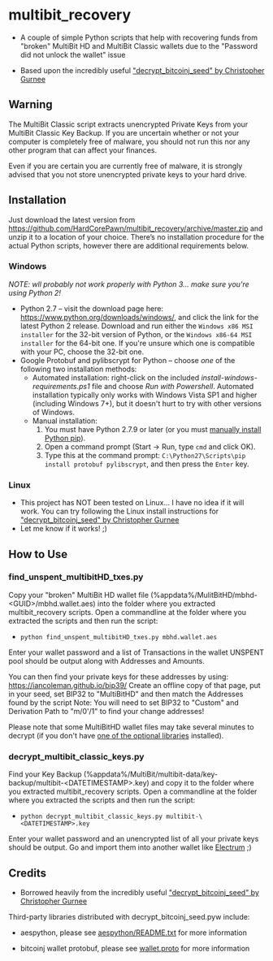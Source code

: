 # multibit_recovery
* A couple of simple Python scripts that help with recovering funds from "broken" MultiBit HD and MultiBit Classic wallets due to the "Password did not unlock the wallet" issue

* Based upon the incredibly useful ["decrypt_bitcoinj_seed" by Christopher Gurnee](https://github.com/gurnec/decrypt_bitcoinj_seed)

## Warning ##

The MultiBit Classic script extracts unencrypted Private Keys from your MultiBit Classic Key Backup. If you are uncertain whether or not your computer is completely free of malware, you should not run this nor any other program that can affect your finances.

Even if you are certain you are currently free of malware, it is strongly advised that you not store unencrypted private keys to your hard drive.

## Installation ##

Just download the latest version from https://github.com/HardCorePawn/multibit_recovery/archive/master.zip and unzip it to a location of your choice. There’s no installation procedure for the actual Python scripts, however there are additional requirements below.

### Windows ###

*NOTE: wll probably not work properly with Python 3... make sure you're using Python 2!*

 * Python 2.7 – visit the download page here: <https://www.python.org/downloads/windows/>, and click the link for the latest Python 2 release. Download and run either the `Windows x86 MSI installer` for the 32-bit version of Python, or the `Windows x86-64 MSI installer` for the 64-bit one. If you're unsure which one is compatible with your PC, choose the 32-bit one.
 * Google Protobuf and pylibscrypt for Python – choose *one* of the following two installation methods:
     * Automated installation: right-click on the included *install-windows-requirements.ps1* file and choose *Run with Powershell*. Automated installation typically only works with Windows Vista SP1 and higher (including Windows 7+), but it doesn't hurt to try with other versions of Windows.
     * Manual installation:
         1. You must have Python 2.7.9 or later (or you must [manually install Python pip](https://pip.pypa.io/en/latest/installing.html#install-pip)).
         2. Open a command prompt (Start -> Run, type `cmd` and click OK).
         3. Type this at the command prompt: `C:\Python27\Scripts\pip install protobuf pylibscrypt`, and then press the `Enter` key.

### Linux ###

* This project has NOT been tested on Linux... I have no idea if it will work. You can try following the Linux install instructions for ["decrypt_bitcoinj_seed" by Christopher Gurnee](https://github.com/gurnec/decrypt_bitcoinj_seed)
* Let me know if it works! ;)

## How to Use ##

### find_unspent_multibitHD_txes.py ###

Copy your "broken" MultiBit HD wallet file (%appdata%/MulitBitHD/mbhd-\<GUID>/mbhd.wallet.aes) into the folder where you extracted multibit_recovery scripts. Open a commandline at the folder where you extracted the scripts and then run the script:
* `python find_unspent_multibitHD_txes.py mbhd.wallet.aes`

Enter your wallet password and a list of Transactions in the wallet UNSPENT pool should be output along with Addresses and Amounts.

You can then find your private keys for these addresses by using: https://iancoleman.github.io/bip39/
Create an offline copy of that page, put in your seed, set BIP32 to "MultiBitHD" and then match the Addresses found by the script
Note: You will need to set BIP32 to "Custom" and Derivation Path to "m/0'/1" to find your change addresses!

Please note that some MultiBitHD wallet files may take several minutes to decrypt (if you don't have [one of the optional libraries](https://pypi.python.org/pypi/pylibscrypt#requirements) installed).

### decrypt_multibit_classic_keys.py

Find your Key Backup (%appdata%/MultiBit/multibit-data/key-backup/multibit-\<DATETIMESTAMP>.key) and copy it to the folder where you extracted multibit_recovery scripts. Open a commandline at the folder where you extracted the scripts and then run the script:
* `python decrypt_multibit_classic_keys.py multibit-\<DATETIMESTAMP>.key`

Enter your wallet password and an unencrypted list of all your private keys should be output. Go and import them into another wallet like [Electrum](https://electrum.org/) ;)

## Credits ##

* Borrowed heavily from the incredibly useful ["decrypt_bitcoinj_seed" by Christopher Gurnee](https://github.com/gurnec/decrypt_bitcoinj_seed)

Third-party libraries distributed with decrypt\_bitcoinj\_seed.pyw include:

 * aespython, please see [aespython/README.txt](aespython/README.txt) for
 more information

 * bitcoinj wallet protobuf, please see [wallet.proto](wallet.proto)
 for more information
